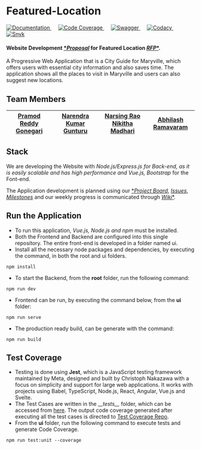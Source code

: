 # Featured-Location
<p>
     <a target="_blank" rel="noopener noreferrer" href="https://pramod096.github.io/vuese-featuredlocation-doc/">
    <img alt="Documentation" src="https://img.shields.io/badge/Documentation-%2341B883.svg?style=flat&logo=Vue.js&logoColor=white"/>
        </a>
  &emsp;
    <a target="_blank" rel="noopener noreferrer" href="https://github.com/pramod096/jest-testcoverage-featuredlocation">
    <img alt="Code Coverage" src="https://img.shields.io/badge/Code Coverage%20-%23E34F26.svg?logo=jest&logoColor=white">
      </a>
   &emsp;
      <a target="_blank" rel="noopener noreferrer" href="https://github.com/pramod096/swagger-featuredlocation-doc">
    <img alt="Swagger" src="https://img.shields.io/badge/Swagger-%234DB33D.svg?style=flat&logo=swagger&logoColor=white"/>
        </a>
     &emsp;
      <a target="_blank" rel="noopener noreferrer" href="https://www.codacy.com/gh/pramod096/Featured-Location/dashboard?utm_source=github.com&amp;utm_medium=referral&amp;utm_content=pramod096/Featured-Location&amp;utm_campaign=Badge_Grade">
    <img alt="Codacy" src="https://img.shields.io/badge/Code Quality-%33880ff.svg?style=flat&logo=codacy&logoColor=white"/>
        </a>
   &emsp;
        <a target="_blank" rel="noopener noreferrer" href="https://snyk.io/test/github/pramod096/Featured-Location">
    <img alt="Snyk" src="https://img.shields.io/badge/Vulnerabilities%20-%2314354C.svg?style=flat&logo=snyk&logoColor=white"/>
          </a>
</p>

#### Website Development [**Proposal*](https://github.com/pramod096/Proposal-4B/blob/main/Proposal.md) for Featured Location [*RFP**](https://github.com/KeerthiMuli/featured-locations/blob/main/RFP.md).

A Progressive Web Application that is a City Guide for Maryville, which offers users with essential city information and also saves time. The application shows all the places to visit in Maryville and users can also suggest new locations.

## Team Members
|[Pramod Reddy Gonegari](https://github.com/pramod096) | [Narendra Kumar Gunturu](https://github.com/Narendra-kumar-Gunturu) |  [Narsing Rao Nikitha Madhari](https://github.com/NikithaMN-05) |  [Abhilash Ramavaram](https://github.com/AbhiRam0099) |
|:------:|:------:|:------:|:------:|

## Stack

We are developing the Website with **Node.js/Express.js* for Back-end, as it is easily scalable and has high performance and *Vue.js*, *Bootstrap** for the Font-end.

The Application development is planned using our [**Project Board*](https://github.com/pramod096/Featured-Location/projects/1), [*Issues*](https://github.com/pramod096/Featured-Location/issues), [*Milestones*](https://github.com/pramod096/Featured-Location/milestones) and our weekly progress is communicated through [*Wiki**](https://github.com/pramod096/Featured-Location/wiki).


## Run the Application
- To run this application, **Vue.js*, *Node.js* and *npm** must be installed.
- Both the Frontend and Backend are configured into this single repository. The entire front-end is developed in a folder named ui.
- Install all the necessary node packages and dependencies, by executing the command, in both the root and ui folders.
```
npm install
```
- To start the Backend, from the **root** folder, run the following command:
```
npm run dev
```

- Frontend can be run, by executing the command below, from the **ui** folder:
```
npm run serve
```

- The production ready build, can be generate with the command:
```
npm run build
```

## Test Coverage
- Testing is done using **Jest**, which is a JavaScript testing framework maintained by Meta, designed and built by Christoph Nakazawa with a focus on simplicity and support for large web applications. It works with projects using Babel, TypeScript, Node.js, React, Angular, Vue.js and Svelte.
- The Test Cases are written in the *&#95;&#95;tests&#95;&#95;* folder, which can be accessed from [here](https://github.com/pramod096/Featured-Location/tree/main/ui/__tests__). The output code coverage generated after executing all the test cases is directed to [Test Coverage Repo](https://github.com/pramod096/jest-testcoverage-featuredlocation).
- From the **ui** folder, run the following command to execute tests and generate Code Coverage.

```
npm run test:unit --coverage
```

